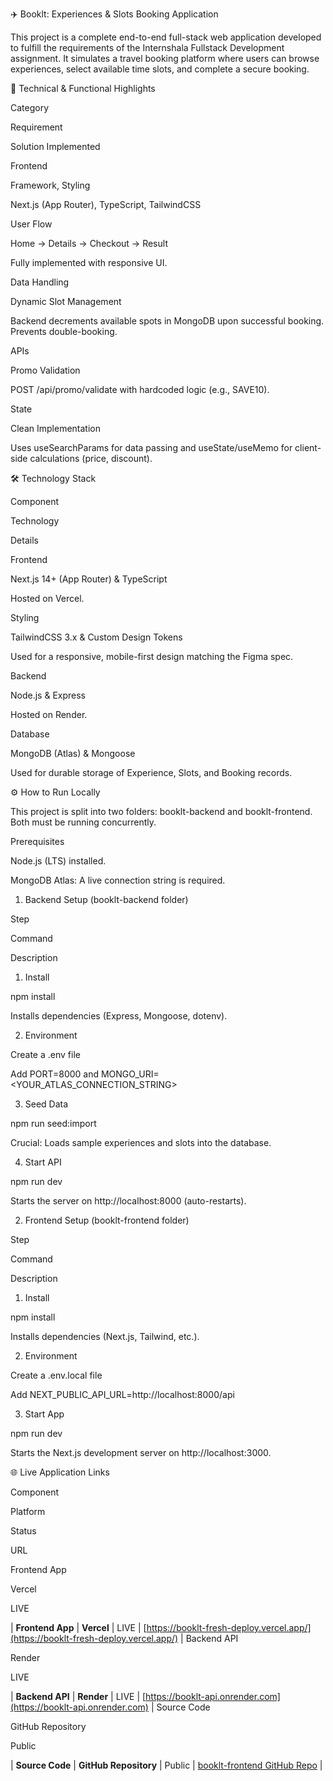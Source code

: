 ✈️ Booklt: Experiences & Slots Booking Application

This project is a complete end-to-end full-stack web application developed to fulfill the requirements of the Internshala Fullstack Development assignment. It simulates a travel booking platform where users can browse experiences, select available time slots, and complete a secure booking.

🎯 Technical & Functional Highlights

Category

Requirement

Solution Implemented

Frontend

Framework, Styling

Next.js (App Router), TypeScript, TailwindCSS

User Flow

Home → Details → Checkout → Result

Fully implemented with responsive UI.

Data Handling

Dynamic Slot Management

Backend decrements available spots in MongoDB upon successful booking. Prevents double-booking.

APIs

Promo Validation

POST /api/promo/validate with hardcoded logic (e.g., SAVE10).

State

Clean Implementation

Uses useSearchParams for data passing and useState/useMemo for client-side calculations (price, discount).

🛠️ Technology Stack

Component

Technology

Details

Frontend

Next.js 14+ (App Router) & TypeScript

Hosted on Vercel.

Styling

TailwindCSS 3.x & Custom Design Tokens

Used for a responsive, mobile-first design matching the Figma spec.

Backend

Node.js & Express

Hosted on Render.

Database

MongoDB (Atlas) & Mongoose

Used for durable storage of Experience, Slots, and Booking records.

⚙️ How to Run Locally

This project is split into two folders: booklt-backend and booklt-frontend. Both must be running concurrently.

Prerequisites

Node.js (LTS) installed.

MongoDB Atlas: A live connection string is required.

1. Backend Setup (booklt-backend folder)

Step

Command

Description

1. Install

npm install

Installs dependencies (Express, Mongoose, dotenv).

2. Environment

Create a .env file

Add PORT=8000 and MONGO_URI=<YOUR_ATLAS_CONNECTION_STRING>

3. Seed Data

npm run seed:import

Crucial: Loads sample experiences and slots into the database.

4. Start API

npm run dev

Starts the server on http://localhost:8000 (auto-restarts).

2. Frontend Setup (booklt-frontend folder)

Step

Command

Description

1. Install

npm install

Installs dependencies (Next.js, Tailwind, etc.).

2. Environment

Create a .env.local file

Add NEXT_PUBLIC_API_URL=http://localhost:8000/api

3. Start App

npm run dev

Starts the Next.js development server on http://localhost:3000.

🌐 Live Application Links

Component

Platform

Status

URL

Frontend App

Vercel

LIVE

| **Frontend App** | **Vercel** | LIVE | [https://booklt-fresh-deploy.vercel.app/](https://booklt-fresh-deploy.vercel.app/) |
Backend API

Render

LIVE

| **Backend API** | **Render** | LIVE | [https://booklt-api.onrender.com](https://booklt-api.onrender.com) |
Source Code

GitHub Repository

Public

| **Source Code** | **GitHub Repository** | Public | [booklt-frontend GitHub Repo](https://github.com/shivam-181/booklt-frontend) |

